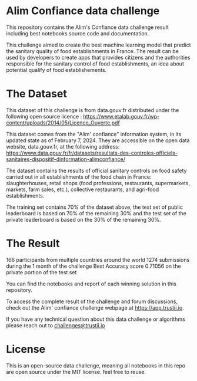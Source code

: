 # Alim Confiance data challenge
This repository contains the Alim's Confiance data challenge result including best notebooks source code and documentation.

This challenge aimed to create the best machine learning model that predict the sanitary quality of food establishments in France. The result can be used by developers to create apps that provides citizens and the authorities responsible for the sanitary control of food establishments, an idea about potential qualify of food establishements.

# The Dataset

This dataset of this challenge is from data.gouv.fr distributed under the following open source licence : https://www.etalab.gouv.fr/wp-content/uploads/2014/05/Licence_Ouverte.pdf 

This dataset comes from the "Alim' confiance" information system, in its updated state as of February 7, 2024. They are accessible on the open data website, data.gouv.fr, at the following address: https://www.data.gouv.fr/fr/datasets/resultats-des-controles-officiels-sanitaires-dispositif-dinformation-alimconfiance/ 

The dataset contains the results of official sanitary controls on food safety carried out in all establishments of the food chain in France: slaughterhouses, retail shops (food professions, restaurants, supermarkets, markets, farm sales, etc.), collective restaurants, and agri-food establishments.

The training set contains 70% of the dataset above, the test set of public leaderboard is based on 70% of the remaining 30% and the test set of the private leaderboard is based on the 30% of the remaining 30%.

# The Result

166 participants from multiple countries around the world
1274 submissions during the 1 month of the challenge
Best Accuracy score 0.71056 on the private portion of the test set

You can find the notebooks and report of each winning solution in this repository.

To access the complete result of the challenge and forum discussions, check out the Alim' confiance challenge webpage at https://app.trustii.io.

If you have any technical question about this data challenge or algorithms please reach out to challenges@trustii.io

# License

This is an open-source data challenge, meaning all notebooks in this repo are open source under the MIT license. feel free to reuse.


